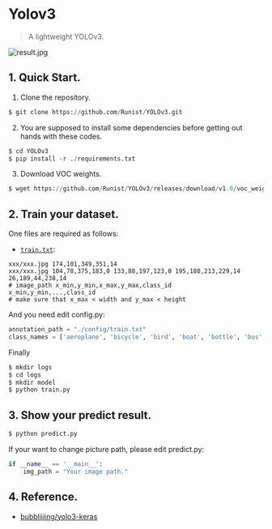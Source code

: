 # Yolov3

> A lightweight YOLOv3. <br>

![result.jpg](https://i.loli.net/2020/11/13/Tr7IR2bW8Bk4gDN.jpg)

## 1. Quick Start.

1. Clone the repository.

```python
$ git clone https://github.com/Runist/YOLOv3.git
```

2. You are supposed to install some dependencies before getting out hands with these codes.

```python
$ cd YOLOv3
$ pip install -r ./requirements.txt
```

3. Download VOC weights.

```Python
$ wget https://github.com/Runist/YOLOv3/releases/download/v1.0/voc_weight.h5
```

## 2. Train your dataset.

One files are required as follows:

- [`train.txt`](https://github.com/Runist/YOLOv3/config/trian.txt): 

```
xxx/xxx.jpg 174,101,349,351,14
xxx/xxx.jpg 104,78,375,183,0 133,88,197,123,0 195,180,213,229,14 26,189,44,238,14
# image_path x_min,y_min,x_max,y_max,class_id  x_min,y_min,...,class_id 
# make sure that x_max < width and y_max < height
```

And you need edit config.py:

```pYTHON
annotation_path = "./config/train.txt"
class_names = ['aeroplane', 'bicycle', 'bird', 'boat', 'bottle', 'bus', 'car', 'cat', 'chair', 'cow', 'diningtable', 'dog', 'horse', 'motorbike', 'person', 'pottedplant', 'sheep', 'sofa', 'train', 'tvmonitor']
```

Finally

```python
$ mkdir logs
$ cd logs
$ mkdir model
$ python train.py			
```

## 3. Show your predict result.

```python
$ python predict.py
```

If your want to change picture path, please edit predict.py:

```python
if __name__ == '__main__':
    img_path = "Your image path."
```
## 4. Reference.

- [bubbliiiing/yolo3-keras](https://github.com/bubbliiiing/yolo3-keras)

